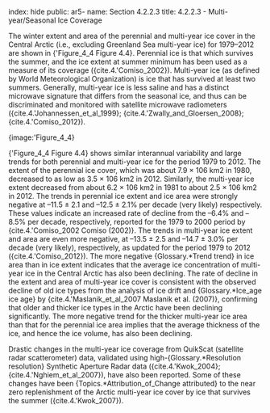 index: hide
public: ar5-
name: Section 4.2.2.3
title: 4.2.2.3 - Multi-year/Seasonal Ice Coverage

The winter extent and area of the perennial and multi-year ice cover in the Central Arctic (i.e., excluding Greenland Sea multi-year ice) for 1979–2012 are shown in {'Figure_4_4 Figure 4.4}. Perennial ice is that which survives the summer, and the ice extent at summer minimum has been used as a measure of its coverage ({cite.4.'Comiso_2002}). Multi-year ice (as defined by World Meteorological Organization) is ice that has survived at least two summers. Generally, multi-year ice is less saline and has a distinct microwave signature that differs from the seasonal ice, and thus can be discriminated and monitored with satellite microwave radiometers ({cite.4.'Johannessen_et_al_1999}; {cite.4.'Zwally_and_Gloersen_2008}; {cite.4.'Comiso_2012}).

{image:'Figure_4_4}

{'Figure_4_4 Figure 4.4} shows similar interannual variability and large trends for both perennial and multi-year ice for the period 1979 to 2012. The extent of the perennial ice cover, which was about 7.9 × 106 km2 in 1980, decreased to as low as 3.5 × 106 km2 in 2012. Similarly, the multi-year ice extent decreased from about 6.2 × 106 km2 in 1981 to about 2.5 × 106 km2 in 2012. The trends in perennial ice extent and ice area were strongly negative at –11.5 ± 2.1 and –12.5 ± 2.1% per decade (very likely) respectively. These values indicate an increased rate of decline from the –6.4% and –8.5% per decade, respectively, reported for the 1979 to 2000 period by {cite.4.'Comiso_2002 Comiso (2002)}. The trends in multi-year ice extent and area are even more negative, at –13.5 ± 2.5 and –14.7 ± 3.0% per decade (very likely), respectively, as updated for the period 1979 to 2012 ({cite.4.'Comiso_2012}). The more negative {Glossary.*Trend trend} in ice area than in ice extent indicates that the average ice concentration of multi-year ice in the Central Arctic has also been declining. The rate of decline in the extent and area of multi-year ice cover is consistent with the observed decline of old ice types from the analysis of ice drift and {Glossary.*Ice_age ice age} by {cite.4.'Maslanik_et_al_2007 Maslanik et al. (2007)}, confirming that older and thicker ice types in the Arctic have been declining significantly. The more negative trend for the thicker multi-year ice area than that for the perennial ice area implies that the average thickness of the ice, and hence the ice volume, has also been declining.

Drastic changes in the multi-year ice coverage from QuikScat (satellite radar scatterometer) data, validated using high-{Glossary.*Resolution resolution} Synthetic Aperture Radar data ({cite.4.'Kwok_2004}; {cite.4.'Nghiem_et_al_2007}), have also been reported. Some of these changes have been {Topics.*Attribution_of_Change attributed} to the near zero replenishment of the Arctic multi-year ice cover by ice that survives the summer ({cite.4.'Kwok_2007}).
